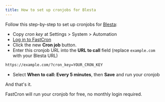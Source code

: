 ```yaml
---
title: How to set up cronjobs for Blesta
---
```


Follow this step-by-step to set up cronjobs for <a href="https://www.blesta.com/?ref=fastcron.com" rel="nofollow" target="_blank">Blesta</a>:
- Copy *cron key* at Settings > System > Automation
- [Log in to FastCron](https://app.fastcron.com/login)
- Click the new **Cron job** button.
- Enter this cronjob URL into the **URL to call** field (replace `example.com` with your Blesta URL)
```txt 'YOUR_CRON_KEY'
https://example.com/?cron_key=YOUR_CRON_KEY
```
- Select **When to call: Every 5 minutes**, then **Save** and run your cronjob

And that's it.

FastCron will run your cronjob for free, no monthly login required.